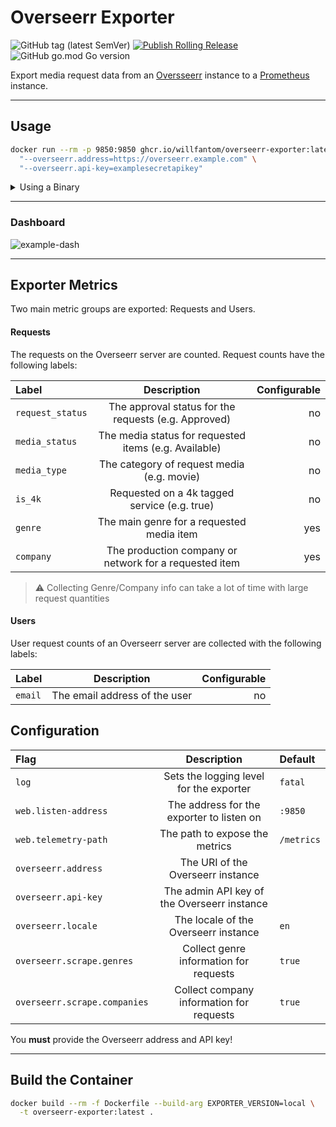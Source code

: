 # Overseerr Exporter

![GitHub tag (latest SemVer)](https://img.shields.io/github/v/tag/willfantom/overseerr-exporter?color=g&label=Latest%20Version&logo=github)
[![Publish Rolling Release](https://github.com/WillFantom/overseerr-exporter/actions/workflows/rolling-release.yml/badge.svg?branch=main)](https://github.com/WillFantom/overseerr-exporter/actions/workflows/rolling-release.yml)
![GitHub go.mod Go version](https://img.shields.io/github/go-mod/go-version/willfantom/overseerr-exporter)

Export media request data from an [Oversseerr](https://overseerr.dev) instance to a [Prometheus](https://prometheus.io) instance.

---

## Usage

```bash
docker run --rm -p 9850:9850 ghcr.io/willfantom/overseerr-exporter:latest \
  "--overseerr.address=https://overseerr.example.com" \
  "--overseerr.api-key=examplesecretapikey"
```

<details>

<summary>Using a Binary</summary>

- Download the appropiate binary version from the GitHub releases page

- ```bash
  overseerr-exporter \
    --overseerr.address=https://overseerr.example.com \
    --overseerr.api-key=examplesecretapikey
  ```

</details>


---

### Dashboard

![example-dash](./grafana/dashboard.png)

---

## Exporter Metrics

Two main metric groups are exported: Requests and Users.

#### Requests

The requests on the Overseerr server are counted. Request counts have the following labels:

| Label            |                      Description                       | Configurable |
| :--------------- | :----------------------------------------------------: | -----------: |
| `request_status` |  The approval status for the requests (e.g. Approved)  |           no |
| `media_status`   | The media status for requested items (e.g. Available)  |           no |
| `media_type`     |       The category of request media (e.g. movie)       |           no |
| `is_4k`          |      Requested on a 4k tagged service (e.g. true)      |           no |
| `genre`          |       The main genre for a requested media item        |          yes |
| `company`        | The production company or network for a requested item |          yes |

> ⚠️  Collecting Genre/Company info can take a lot of time with large request quantities

#### Users

User request counts of an Overseerr server are collected with the following labels:

| Label   |          Description          | Configurable |
| :------ | :---------------------------: | -----------: |
| `email` | The email address of the user |           no |


## Configuration

| Flag                         |                 Description                 | Default    |
| :--------------------------- | :-----------------------------------------: | :--------- |
| `log`                        |   Sets the logging level for the exporter   | `fatal`    |
| `web.listen-address`         |  The address for the exporter to listen on  | `:9850`    |
| `web.telemetry-path`         |       The path to expose the metrics        | `/metrics` |
| `overseerr.address`          |      The URI of the Overseerr instance      |            |
| `overseerr.api-key`          | The admin API key of the Overseerr instance |            |
| `overseerr.locale`           |    The locale of the Overseerr instance     | `en`       |
| `overseerr.scrape.genres`    |   Collect genre information for requests    | `true`     |
| `overseerr.scrape.companies` |  Collect company information for requests   | `true`     |

You **must** provide the Overseerr address and API key!

---

## Build the Container

```bash
docker build --rm -f Dockerfile --build-arg EXPORTER_VERSION=local \
  -t overseerr-exporter:latest .
```
